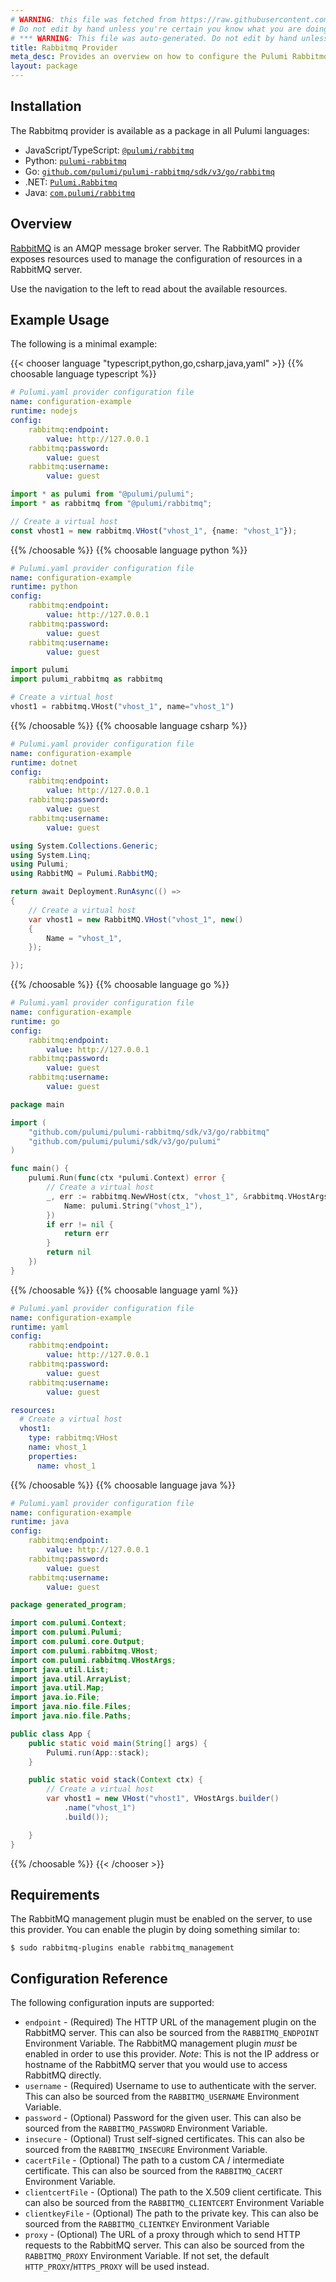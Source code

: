 ```yaml
---
# WARNING: this file was fetched from https://raw.githubusercontent.com/pulumi/pulumi-rabbitmq/v3.3.10/docs/_index.md
# Do not edit by hand unless you're certain you know what you are doing!
# *** WARNING: This file was auto-generated. Do not edit by hand unless you're certain you know what you are doing! ***
title: Rabbitmq Provider
meta_desc: Provides an overview on how to configure the Pulumi Rabbitmq provider.
layout: package
---
```

## Installation

The Rabbitmq provider is available as a package in all Pulumi languages:

* JavaScript/TypeScript: [`@pulumi/rabbitmq`](https://www.npmjs.com/package/@pulumi/rabbitmq)
* Python: [`pulumi-rabbitmq`](https://pypi.org/project/pulumi-rabbitmq/)
* Go: [`github.com/pulumi/pulumi-rabbitmq/sdk/v3/go/rabbitmq`](https://github.com/pulumi/pulumi-rabbitmq)
* .NET: [`Pulumi.Rabbitmq`](https://www.nuget.org/packages/Pulumi.Rabbitmq)
* Java: [`com.pulumi/rabbitmq`](https://central.sonatype.com/artifact/com.pulumi/rabbitmq)
## Overview

[RabbitMQ](http://www.rabbitmq.com) is an AMQP message broker server. The
RabbitMQ provider exposes resources used to manage the configuration of
resources in a RabbitMQ server.

Use the navigation to the left to read about the available resources.
## Example Usage

The following is a minimal example:

{{< chooser language "typescript,python,go,csharp,java,yaml" >}}
{{% choosable language typescript %}}
```yaml
# Pulumi.yaml provider configuration file
name: configuration-example
runtime: nodejs
config:
    rabbitmq:endpoint:
        value: http://127.0.0.1
    rabbitmq:password:
        value: guest
    rabbitmq:username:
        value: guest

```
```typescript
import * as pulumi from "@pulumi/pulumi";
import * as rabbitmq from "@pulumi/rabbitmq";

// Create a virtual host
const vhost1 = new rabbitmq.VHost("vhost_1", {name: "vhost_1"});
```
{{% /choosable %}}
{{% choosable language python %}}
```yaml
# Pulumi.yaml provider configuration file
name: configuration-example
runtime: python
config:
    rabbitmq:endpoint:
        value: http://127.0.0.1
    rabbitmq:password:
        value: guest
    rabbitmq:username:
        value: guest

```
```python
import pulumi
import pulumi_rabbitmq as rabbitmq

# Create a virtual host
vhost1 = rabbitmq.VHost("vhost_1", name="vhost_1")
```
{{% /choosable %}}
{{% choosable language csharp %}}
```yaml
# Pulumi.yaml provider configuration file
name: configuration-example
runtime: dotnet
config:
    rabbitmq:endpoint:
        value: http://127.0.0.1
    rabbitmq:password:
        value: guest
    rabbitmq:username:
        value: guest

```
```csharp
using System.Collections.Generic;
using System.Linq;
using Pulumi;
using RabbitMQ = Pulumi.RabbitMQ;

return await Deployment.RunAsync(() =>
{
    // Create a virtual host
    var vhost1 = new RabbitMQ.VHost("vhost_1", new()
    {
        Name = "vhost_1",
    });

});

```
{{% /choosable %}}
{{% choosable language go %}}
```yaml
# Pulumi.yaml provider configuration file
name: configuration-example
runtime: go
config:
    rabbitmq:endpoint:
        value: http://127.0.0.1
    rabbitmq:password:
        value: guest
    rabbitmq:username:
        value: guest

```
```go
package main

import (
	"github.com/pulumi/pulumi-rabbitmq/sdk/v3/go/rabbitmq"
	"github.com/pulumi/pulumi/sdk/v3/go/pulumi"
)

func main() {
	pulumi.Run(func(ctx *pulumi.Context) error {
		// Create a virtual host
		_, err := rabbitmq.NewVHost(ctx, "vhost_1", &rabbitmq.VHostArgs{
			Name: pulumi.String("vhost_1"),
		})
		if err != nil {
			return err
		}
		return nil
	})
}
```
{{% /choosable %}}
{{% choosable language yaml %}}
```yaml
# Pulumi.yaml provider configuration file
name: configuration-example
runtime: yaml
config:
    rabbitmq:endpoint:
        value: http://127.0.0.1
    rabbitmq:password:
        value: guest
    rabbitmq:username:
        value: guest

```
```yaml
resources:
  # Create a virtual host
  vhost1:
    type: rabbitmq:VHost
    name: vhost_1
    properties:
      name: vhost_1
```
{{% /choosable %}}
{{% choosable language java %}}
```yaml
# Pulumi.yaml provider configuration file
name: configuration-example
runtime: java
config:
    rabbitmq:endpoint:
        value: http://127.0.0.1
    rabbitmq:password:
        value: guest
    rabbitmq:username:
        value: guest

```
```java
package generated_program;

import com.pulumi.Context;
import com.pulumi.Pulumi;
import com.pulumi.core.Output;
import com.pulumi.rabbitmq.VHost;
import com.pulumi.rabbitmq.VHostArgs;
import java.util.List;
import java.util.ArrayList;
import java.util.Map;
import java.io.File;
import java.nio.file.Files;
import java.nio.file.Paths;

public class App {
    public static void main(String[] args) {
        Pulumi.run(App::stack);
    }

    public static void stack(Context ctx) {
        // Create a virtual host
        var vhost1 = new VHost("vhost1", VHostArgs.builder()
            .name("vhost_1")
            .build());

    }
}
```
{{% /choosable %}}
{{< /chooser >}}
## Requirements

The RabbitMQ management plugin must be enabled on the server, to use this provider. You can
enable the plugin by doing something similar to:

```
$ sudo rabbitmq-plugins enable rabbitmq_management
```
## Configuration Reference

The following configuration inputs are supported:

* `endpoint` - (Required) The HTTP URL of the management plugin on the
  RabbitMQ server. This can also be sourced from the `RABBITMQ_ENDPOINT`
  Environment Variable. The RabbitMQ management plugin *must* be enabled in order
  to use this provider. *Note*: This is not the IP address or hostname of the
  RabbitMQ server that you would use to access RabbitMQ directly.
* `username` - (Required) Username to use to authenticate with the server.
  This can also be sourced from the `RABBITMQ_USERNAME` Environment Variable.
* `password` - (Optional) Password for the given user. This can also be sourced
  from the `RABBITMQ_PASSWORD` Environment Variable.
* `insecure` - (Optional) Trust self-signed certificates. This can also be sourced
  from the `RABBITMQ_INSECURE` Environment Variable.
* `cacertFile` - (Optional) The path to a custom CA / intermediate certificate.
  This can also be sourced from the `RABBITMQ_CACERT` Environment Variable.
* `clientcertFile` - (Optional) The path to the X.509 client certificate.
  This can also be sourced from the `RABBITMQ_CLIENTCERT` Environment Variable
* `clientkeyFile` - (Optional) The path to the private key.
  This can also be sourced from the `RABBITMQ_CLIENTKEY` Environment Variable
* `proxy` - (Optional) The URL of a proxy through which to send HTTP requests to
  the RabbitMQ server. This can also be sourced from the `RABBITMQ_PROXY`
  Environment Variable. If not set, the default `HTTP_PROXY`/`HTTPS_PROXY` will
  be used instead.